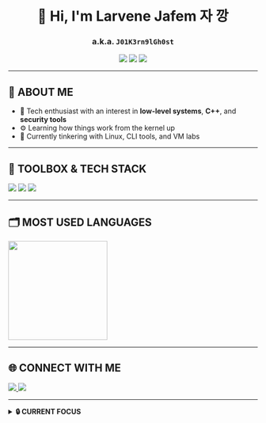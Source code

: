 <h1 align="center">👋 Hi, I'm <strong>Larvene Jafem</strong> 자 깡</h1>
<h3 align="center">a.k.a. <code>J01K3rn9lGh0st</code></h3>

<p align="center">
  <img src="https://img.shields.io/badge/Role-Technician-blue?style=flat-square&logo=linux" />
  <img src="https://img.shields.io/badge/Level-Beginner%20Coder-brightgreen?style=flat-square&logo=codeforces" />
  <img src="https://img.shields.io/badge/Focus-Cybersecurity-critical?style=flat-square&logo=gnu-privacy-guard" />
</p>

---

## 💼 ABOUT ME
- 🧠 Tech enthusiast with an interest in **low-level systems**, **C++**, and **security tools**  
- ⚙️ Learning how things work from the kernel up  
- 📡 Currently tinkering with Linux, CLI tools, and VM labs

---

## 🧰 TOOLBOX & TECH STACK

<div align="left">
  <img src="https://skillicons.dev/icons?i=cpp,c,python,bash" />
  <img src="https://skillicons.dev/icons?i=git,github,vscode,clion,rider,visualstudio" />
  <img src="https://skillicons.dev/icons?i=linux,debian,arch,windows" />
</div>

---

## 🗂️ MOST USED LANGUAGES

<div align="left">
  <img src="https://github-readme-stats.vercel.app/api/top-langs?locale=en&hide_title=true&layout=compact&card_width=450&langs_count=6&theme=gruvbox&hide_border=true&username=larvenejafemcoder" height="200" />
</div>

---

## 🌐 CONNECT WITH ME

<p>
  <a href="https://larvenejafemabout.netlify.app/" target="_blank">
    <img src="https://img.shields.io/badge/My%20Website-larvene.dev-orange?style=flat-square&logo=firefox-browser" />
  </a>
  <a href="https://github.com/larvenejafemcoder" target="_blank">
    <img src="https://img.shields.io/badge/GitHub-larvenejafemcoder-black?style=flat-square&logo=github" />
  </a>
  <!-- Add more as needed -->
</p>

---

<details>
<summary><strong>🔒 CURRENT FOCUS</strong></summary>

- Setting up **air-gapped VMs** for secure development  
- Learning reverse engineering and binary exploitation  
- Exploring open-source alternatives to commercial tools  
- Minimizing telemetry and maximizing privacy  
</details>
